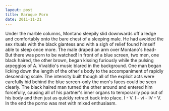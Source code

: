 ```yaml
---
layout: post
title: Baroque Porn
date: 2011-11-21
---
```

Under the marble columns, Montano sleepily slid downwards off a ledge and
      comfortably onto the bare chest of a sleeping male. He had avoided the sex rituals with the
      black giantess and with a sigh of relief found himself able to sleep once more. The male
      draped an arm over Montano's head-    But there was porn to be
      watched!    In front of a blue screen, two men, one black haired, the
      other brown, began kissing furiously while the pulsing arpeggios of A. Vivaldio's music blared
      in the background. One man began licking down the length of the other's body to the
      accompaniment of rapidly descending scale. The intensity built though all of the explicit acts
      were carefully hid behind the blue screen-only the men's faces could be seen clearly. The
      black haired man turned the other around and entered him forcefully, causing all of his
      partner's inner organs to temporarily pop out of his body and then just as quickly retract
      back into place. I - V. I - vi - IV - V.    In the end the porno was met
      with mixed enthusiasm.